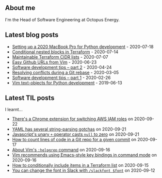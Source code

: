 ## About me
I'm the Head of Software Engineering at Octopus Energy.
## Latest blog posts
- [Setting up a 2020 MacBook Pro for Python development](https://codeinthehole.com/guides/settings-up-a-2020-macbook-for-python-development/) - 2020-07-18
- [Conditional nested blocks in Terraform](https://codeinthehole.com/tips/conditional-nested-blocks-in-terraform/) - 2020-07-14
- [Maintainable Terraform CIDR lists](https://codeinthehole.com/tips/terraform-cidrs/) - 2020-07-07
- [Easy Github URLs from Vim](https://codeinthehole.com/tips/easy-github-urls-from-vim/) - 2020-06-23
- [Software development tips – part 2](https://codeinthehole.com/tips/software-development-tips-part2/) - 2020-04-24
- [Resolving conflicts during a Git rebase](https://codeinthehole.com/guides/resolving-conflicts-during-a-git-rebase/) - 2020-03-05
- [Software development tips – part 1](https://codeinthehole.com/tips/software-development-tips-part1/) - 2020-02-26
- [Vim text-objects for Python development](https://codeinthehole.com/tips/vim-text-objects/) - 2019-06-13
## Latest TIL posts
I learnt...
- [There's a Chrome extension for switching AWS IAM roles](https://til.codeinthehole.com/posts/theres-a-chrome-extension-for-switching-aws-iam-roles/) on 2020-09-22
- [YAML has several string-parsing gotchas](https://til.codeinthehole.com/posts/yaml-has-several-stringparsing-gotchas/) on 2020-09-21
- [Javascript's unary `+` operator casts `null` to zero](https://til.codeinthehole.com/posts/javascripts-unary-plus-operator-casts-null-to-zero/) on 2020-09-21
- [How to count lines of code in a Git repo for a given commit](https://til.codeinthehole.com/posts/how-to-count-lines-of-code-in-a-git-repo/) on 2020-09-17
- [About Vim's `:helpgrep` command](https://til.codeinthehole.com/posts/about-vims-helpgrep-command/) on 2020-09-16
- [Vim recommends using Emacs-style key bindings in command mode](https://til.codeinthehole.com/posts/vim-recommends-using-emacsstyle-key-bindings-in-command-mode/) on 2020-09-16
- [How to conditionally include items in a Terraform list](https://til.codeinthehole.com/posts/how-to-conditionally-include-items-in-a-terraform-list/) on 2020-09-15
- [You can change the font in Slack with `/slackfont $font`](https://til.codeinthehole.com/posts/you-can-change-the-font-in-slack-with-slackfont-font/) on 2020-09-12

